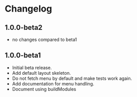 # Changelog

## 1.0.0-beta2

 * no changes compared to beta1

## 1.0.0-beta1

 * Initial beta release.
 * Add default layout skeleton.
 * Do not fetch menu by default and make tests work again.
 * Add documentation for menu handling.
 * Document using buildModules
